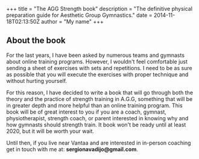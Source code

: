 +++
title = "The AGG Strength book"
description = "The definitive physical preparation guide for Aesthetic Group Gymnastics."
date = 2014-11-18T02:13:50Z
author = "My name"
+++

## About the book

For the last years, I have been asked by numerous teams and gymnasts about online training programs. However, I wouldn't feel comfortable just sending a sheet of exercises with sets and repetitions. I need to be as sure as possible that you will execute the exercises with proper technique and without hurting yourself.

For this reason, I have decided to write a book that will go through both the theory and the practice of strength training in A.G.G, something that will be in greater depth and more helpful than an online training program. 
This book will be of great interest to you if you are a coach, gymnast, physiotherapist, strength coach, or parent interested in knowing why and how gymnasts should strength train. 
It book won't be ready until at least 2020, but it will be worth your wait. 

Until then, if you live near Vantaa and are interested in in-person coaching get in touch with me at: __sergionavadijo@gmail.com__.

